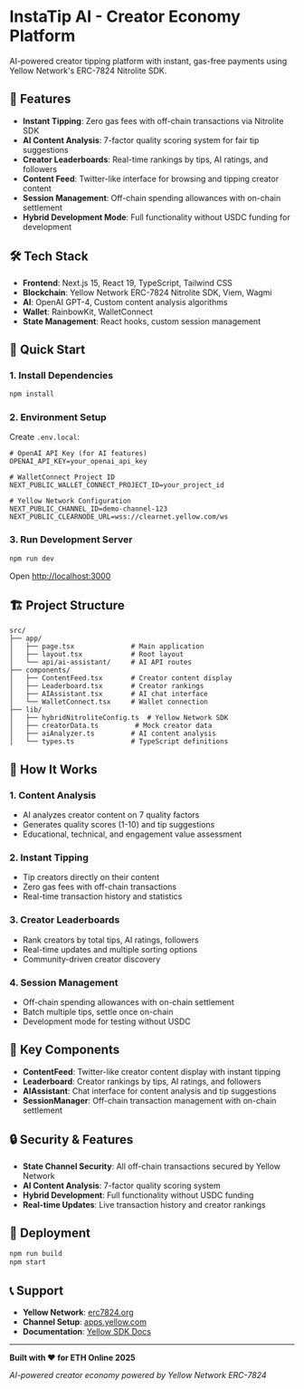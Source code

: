 # InstaTip AI - Creator Economy Platform

AI-powered creator tipping platform with instant, gas-free payments using Yellow Network's ERC-7824 Nitrolite SDK.

## 🚀 Features

- **Instant Tipping**: Zero gas fees with off-chain transactions via Nitrolite SDK
- **AI Content Analysis**: 7-factor quality scoring system for fair tip suggestions
- **Creator Leaderboards**: Real-time rankings by tips, AI ratings, and followers
- **Content Feed**: Twitter-like interface for browsing and tipping creator content
- **Session Management**: Off-chain spending allowances with on-chain settlement
- **Hybrid Development Mode**: Full functionality without USDC funding for development

## 🛠️ Tech Stack

- **Frontend**: Next.js 15, React 19, TypeScript, Tailwind CSS
- **Blockchain**: Yellow Network ERC-7824 Nitrolite SDK, Viem, Wagmi
- **AI**: OpenAI GPT-4, Custom content analysis algorithms
- **Wallet**: RainbowKit, WalletConnect
- **State Management**: React hooks, custom session management

## 🚀 Quick Start

### 1. Install Dependencies
```bash
npm install
```

### 2. Environment Setup
Create `.env.local`:
```env
# OpenAI API Key (for AI features)
OPENAI_API_KEY=your_openai_api_key

# WalletConnect Project ID
NEXT_PUBLIC_WALLET_CONNECT_PROJECT_ID=your_project_id

# Yellow Network Configuration
NEXT_PUBLIC_CHANNEL_ID=demo-channel-123
NEXT_PUBLIC_CLEARNODE_URL=wss://clearnet.yellow.com/ws
```

### 3. Run Development Server
```bash
npm run dev
```
Open [http://localhost:3000](http://localhost:3000)

## 🏗️ Project Structure

```
src/
├── app/
│   ├── page.tsx              # Main application
│   ├── layout.tsx            # Root layout
│   └── api/ai-assistant/     # AI API routes
├── components/
│   ├── ContentFeed.tsx       # Creator content display
│   ├── Leaderboard.tsx       # Creator rankings
│   ├── AIAssistant.tsx       # AI chat interface
│   └── WalletConnect.tsx     # Wallet connection
├── lib/
│   ├── hybridNitroliteConfig.ts  # Yellow Network SDK
│   ├── creatorData.ts         # Mock creator data
│   ├── aiAnalyzer.ts         # AI content analysis
│   └── types.ts              # TypeScript definitions
```


## 🎯 How It Works

### 1. Content Analysis
- AI analyzes creator content on 7 quality factors
- Generates quality scores (1-10) and tip suggestions
- Educational, technical, and engagement value assessment

### 2. Instant Tipping
- Tip creators directly on their content
- Zero gas fees with off-chain transactions
- Real-time transaction history and statistics

### 3. Creator Leaderboards
- Rank creators by total tips, AI ratings, followers
- Real-time updates and multiple sorting options
- Community-driven creator discovery

### 4. Session Management
- Off-chain spending allowances with on-chain settlement
- Batch multiple tips, settle once on-chain
- Development mode for testing without USDC

## 🎨 Key Components

- **ContentFeed**: Twitter-like creator content display with instant tipping
- **Leaderboard**: Creator rankings by tips, AI ratings, and followers  
- **AIAssistant**: Chat interface for content analysis and tip suggestions
- **SessionManager**: Off-chain transaction management with on-chain settlement

## 🔒 Security & Features

- **State Channel Security**: All off-chain transactions secured by Yellow Network
- **AI Content Analysis**: 7-factor quality scoring system
- **Hybrid Development**: Full functionality without USDC funding
- **Real-time Updates**: Live transaction history and creator rankings

## 🚀 Deployment

```bash
npm run build
npm start
```

## 📞 Support

- **Yellow Network**: [erc7824.org](https://erc7824.org)
- **Channel Setup**: [apps.yellow.com](https://apps.yellow.com)
- **Documentation**: [Yellow SDK Docs](https://docs.yellow.org)

---

**Built with ❤️ for ETH Online 2025**

*AI-powered creator economy powered by Yellow Network ERC-7824*
